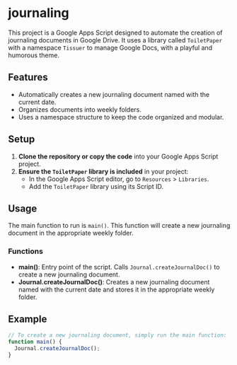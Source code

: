 # journaling

This project is a Google Apps Script designed to automate the creation of journaling documents in Google Drive. It uses a library called `ToiletPaper` with a namespace `Tissuer` to manage Google Docs, with a playful and humorous theme.

## Features

- Automatically creates a new journaling document named with the current date.
- Organizes documents into weekly folders.
- Uses a namespace structure to keep the code organized and modular.

## Setup

1. **Clone the repository or copy the code** into your Google Apps Script project.
2. **Ensure the `ToiletPaper` library is included** in your project:
   - In the Google Apps Script editor, go to `Resources` > `Libraries`.
   - Add the `ToiletPaper` library using its Script ID.

## Usage

The main function to run is `main()`. This function will create a new journaling document in the appropriate weekly folder.

### Functions

- **main()**: Entry point of the script. Calls `Journal.createJournalDoc()` to create a new journaling document.
- **Journal.createJournalDoc()**: Creates a new journaling document named with the current date and stores it in the appropriate weekly folder.

## Example

```javascript
// To create a new journaling document, simply run the main function:
function main() {
  Journal.createJournalDoc();
}
```
